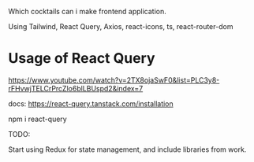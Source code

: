Which cocktails can i make frontend application.

Using Tailwind, React Query, Axios, react-icons, ts, react-router-dom

# Usage of React Query

https://www.youtube.com/watch?v=2TX8ojaSwF0&list=PLC3y8-rFHvwjTELCrPrcZlo6blLBUspd2&index=7

docs: https://react-query.tanstack.com/installation

npm i react-query

TODO:

Start using Redux for state management, and include libraries from work.
